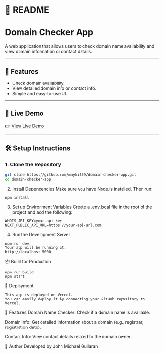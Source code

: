 # 📘 README

# Domain Checker App

A web application that allows users to check domain name availability and view domain information or contact details.

---

## 🚀 Features

-   Check domain availability.
-   View detailed domain info or contact info.
-   Simple and easy-to-use UI.

---

## 🔗 Live Demo

👉 [View Live Demo](https://domain-checker-app.vercel.app/)

---

## 🛠️ Setup Instructions

### 1. Clone the Repository

```bash
git clone https://github.com/maykil09/domain-checker-app.git
cd domain-checker-app
```

2. Install Dependencies
Make sure you have Node.js installed. Then run:

```
npm install
```

3. Set up Environment Variables
Create a .env.local file in the root of the project and add the following:
```
WHOIS_API_KEY=your-api-key
NEXT_PUBLIC_API_URL=https://your-api-url.com
```

4. Run the Development Server
```
npm run dev
Your app will be running at:
http://localhost:5000
```

📦 Build for Production
```
npm run build
npm start
```

🚢 Deployment
```
This app is deployed on Vercel.
You can easily deploy it by connecting your GitHub repository to Vercel.
```

🧪 Features
Domain Name Checker: Check if a domain name is available.

Domain Info: Get detailed information about a domain (e.g., registrar, registration date).

Contact Info: View contact details related to the domain owner.

🙌 Author
Developed by John Michael Guilaran

